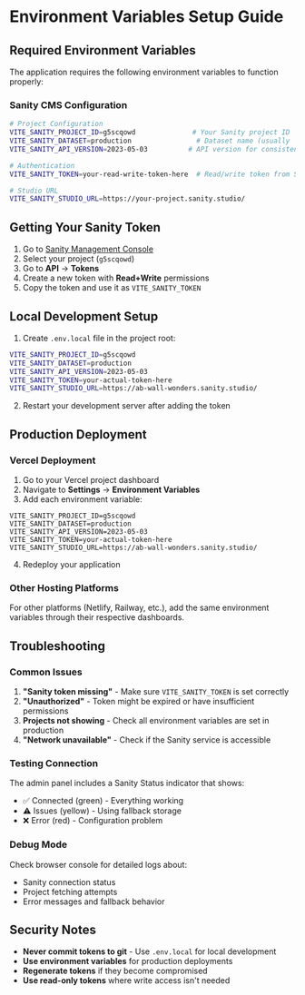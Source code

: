 # Environment Variables Setup Guide

## Required Environment Variables

The application requires the following environment variables to function properly:

### Sanity CMS Configuration

```bash
# Project Configuration
VITE_SANITY_PROJECT_ID=g5scqowd              # Your Sanity project ID
VITE_SANITY_DATASET=production                # Dataset name (usually 'production')
VITE_SANITY_API_VERSION=2023-05-03          # API version for consistency

# Authentication
VITE_SANITY_TOKEN=your-read-write-token-here  # Read/write token from Sanity

# Studio URL
VITE_SANITY_STUDIO_URL=https://your-project.sanity.studio/
```

## Getting Your Sanity Token

1. Go to [Sanity Management Console](https://www.sanity.io/manage)
2. Select your project (`g5scqowd`)
3. Go to **API** → **Tokens**
4. Create a new token with **Read+Write** permissions
5. Copy the token and use it as `VITE_SANITY_TOKEN`

## Local Development Setup

1. Create `.env.local` file in the project root:

```bash
VITE_SANITY_PROJECT_ID=g5scqowd
VITE_SANITY_DATASET=production
VITE_SANITY_API_VERSION=2023-05-03
VITE_SANITY_TOKEN=your-actual-token-here
VITE_SANITY_STUDIO_URL=https://ab-wall-wonders.sanity.studio/
```

2. Restart your development server after adding the token

## Production Deployment

### Vercel Deployment

1. Go to your Vercel project dashboard
2. Navigate to **Settings** → **Environment Variables**
3. Add each environment variable:

```
VITE_SANITY_PROJECT_ID=g5scqowd
VITE_SANITY_DATASET=production
VITE_SANITY_API_VERSION=2023-05-03
VITE_SANITY_TOKEN=your-actual-token-here
VITE_SANITY_STUDIO_URL=https://ab-wall-wonders.sanity.studio/
```

4. Redeploy your application

### Other Hosting Platforms

For other platforms (Netlify, Railway, etc.), add the same environment variables through their respective dashboards.

## Troubleshooting

### Common Issues

1. **"Sanity token missing"** - Make sure `VITE_SANITY_TOKEN` is set correctly
2. **"Unauthorized"** - Token might be expired or have insufficient permissions
3. **Projects not showing** - Check all environment variables are set in production
4. **"Network unavailable"** - Check if the Sanity service is accessible

### Testing Connection

The admin panel includes a Sanity Status indicator that shows:
- ✅ Connected (green) - Everything working
- ⚠️ Issues (yellow) - Using fallback storage
- ❌ Error (red) - Configuration problem

### Debug Mode

Check browser console for detailed logs about:
- Sanity connection status
- Project fetching attempts
- Error messages and fallback behavior

## Security Notes

- **Never commit tokens to git** - Use `.env.local` for local development
- **Use environment variables** for production deployments
- **Regenerate tokens** if they become compromised
- **Use read-only tokens** where write access isn't needed

